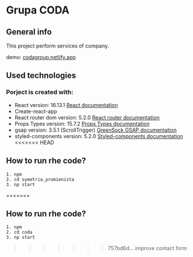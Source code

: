 # Grupa CODA

## General info

This project perform services of company.

demo: [codagroup.netlify.app](https://codagroup.netlify.app/)
## Used technologies
### Porject is created with:
* React version: 16.13.1 [React documentation](https://reactjs.org/docs/getting-started.html)
* Create-react-app
* React router dom version: 5.2.0 [React router documentation](https://reactrouter.com/web/guides/quick-start)
* Props Types version: 15.7.2 [Props Types documentation](https://github.com/facebook/prop-types)
* gsap version: 3.5.1 (ScrollTrigger) [GreenSock GSAP documentation](https://greensock.com/docs/)
* styled-components version: 5.2.0 [Styled-components documentation](https://styled-components.com/docs)
<<<<<<< HEAD

## How to run rhe code?
```
1. npm
2. cd symetria_promienista
3. np start
```

=======
## How to run rhe code?
```
1. npm
2. cd coda
3. np start
```
>>>>>>> 757bd6d... improve contact form
